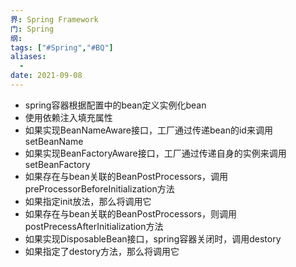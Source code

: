 ```yaml
---
界: Spring Framework
门: Spring
纲: 
tags: ["#Spring","#BQ"]
aliases:
  - 
date: 2021-09-08
---
```


-   spring容器根据配置中的bean定义实例化bean
-   使用依赖注入填充属性
-   如果实现BeanNameAware接口，工厂通过传递bean的id来调用setBeanName
-   如果实现BeanFactoryAware接口，工厂通过传递自身的实例来调用setBeanFactory
-   如果存在与bean关联的BeanPostProcessors，调用preProcessorBeforeInitialization方法
-   如果指定init放法，那么将调用它
-   如果存在与bean关联的BeanPostProcessors，则调用postPrecessAfterInitialization方法
-   如果实现DisposableBean接口，spring容器关闭时，调用destory
-   如果指定了destory方法，那么将调用它